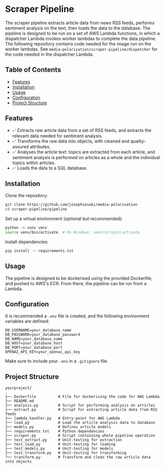 # Scraper Pipeline

The scraper pipeline extracts article data from news RSS feeds, performs sentiment analysis on the text, then loads the data to the database. The pipeline is designed to be run on a set of AWS Lambda functions, in which a dispatcher Lambda invokes worker lambdas to complete the data pipeline. The following repository contains code needed for the image run on the worker lambdas. See `media-polarisation/scraper-pipeline/dispatcher` for the code needed in the dispatcher Lambda.

## Table of Contents

- [Features](#features)
- [Installation](#installation)
- [Usage](#usage)
- [Configuration](#configuration)
- [Project Structure](#project-structure)

## Features

- ✅ Extracts raw article data from a set of RSS feeds, and extracts the relevant data needed for sentiment analysis.
- ✅ Transforms the raw data into objects, with cleaned and quality-assured attributes.
- ✅ Analyses the article text: topics are extracted from each article, and sentiment analysis is performed on articles as a whole and the individual topics within articles.
- ✅ Loads the data to a SQL database.

## Installation

Clone the repository:

```bash
git clone https://github.com/josephsasaki/media-polarisation
cd scraper-pipeline/pipeline
```

Set up a virtual environment (optional but recommended):

```bash
python -m venv venv
source venv/bin/activate  # On Windows: venv\Scripts\activate
```

Install dependencies:

```bash
pip install -r requirements.txt
```

## Usage

The pipeline is designed to be dockerised using the provided Dockerfile, and pushed to AWS's ECR. From there, the pipeline can be run from a Lambda. 

## Configuration

It is recommended a `.env` file is created, and the following environment variables are defined:

```
DB_USERNAME=your_database_name
DB_PASSWORD=your_database_password
DB_NAME=your_database_name
DB_HOST=your_database_host
DB_PORT=your_database_port
OPENAI_API_KEY=your_openai_api_key
```

Make sure to include your `.env` in a `.gitignore` file.

## Project Structure

```text
yourproject/
.
├── Dockerfile          # File for dockerising the code for AWS Lambda
├── README.md           
├── analysis.py         # Script for performing analysis on articles
├── extract.py          # Script for extracting article data from RSS feeds
├── lambda_handler.py   # Entry-point for AWS Lambda
├── load.py             # Load the article analysis data to database
├── models.py           # Defines article models
├── requirements.txt    # Python dependencies
├── scraper.py          # Script containing whole pipeline operation
├── test_extract.py     # Unit-testing for extraction
├── test_load.py        # Unit-testing for loading
├── test_models.py      # Unit-testing for models
├── test_transform.py   # Unit-testing for transforming
└── transform.py        # Transform and clean the raw article data into objects
```